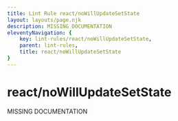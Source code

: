 ```yaml
---
title: Lint Rule react/noWillUpdateSetState
layout: layouts/page.njk
description: MISSING DOCUMENTATION
eleventyNavigation: {
	key: lint-rules/react/noWillUpdateSetState,
	parent: lint-rules,
	title: react/noWillUpdateSetState
}
---
```


# react/noWillUpdateSetState

MISSING DOCUMENTATION
